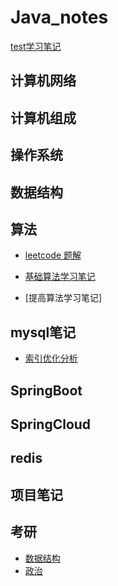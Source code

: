 # Java_notes
[test学习笔记](https://github.com/liyongkanger/Java_notes/blob/master/docs/springboot/%E5%9F%BA%E7%A1%80.md)

## 计算机网络

## 计算机组成

## 操作系统

## 数据结构

## 算法
* [leetcode 题解](https://github.com/liyongkanger/Java_notes/blob/main/leetcode%E9%A2%98%E8%A7%A3.md)
  
* [基础算法学习笔记](https://github.com/liyongkanger/Java_notes/blob/master/%E5%9F%BA%E7%A1%80%E8%AF%BE%E7%AC%94%E8%AE%B0.md)
* [提高算法学习笔记]

## mysql笔记
* [索引优化分析](https://github.com/liyongkanger/Java_notes/blob/master/docs/mysql/Mysql_zy.md)
## SpringBoot

## SpringCloud


## redis

## 项目笔记

## 考研

* [数据结构]()
* [政治]()

